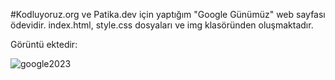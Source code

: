 #Kodluyoruz.org ve Patika.dev için yaptığım "Google Günümüz" web sayfası ödevidir.
index.html, style.css dosyaları ve img klasöründen oluşmaktadır.

Görüntü ektedir: 


![google2023](https://user-images.githubusercontent.com/57384157/232928639-48aa0172-b95e-4498-b8d3-82986963b970.jpg)
